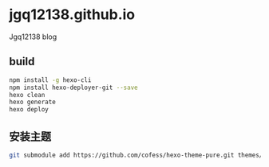 # jgq12138.github.io

Jgq12138 blog

## build

```bash
npm install -g hexo-cli
npm install hexo-deployer-git --save
hexo clean
hexo generate
hexo deploy
```

## 安装主题

```bash
git submodule add https://github.com/cofess/hexo-theme-pure.git themes/pure
```
